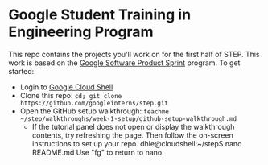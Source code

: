 # Google Student Training in Engineering Program
This repo contains the projects you'll work on for the first half of STEP.
This work is based on the [Google Software Product Sprint](https://g.co/softwareproductsprint) program.
To get started:
- Login to [Google Cloud Shell](https://ssh.cloud.google.com/cloudshell/editor)
- Clone this repo: `cd; git clone https://github.com/googleinterns/step.git`
- Open the GitHub setup walkthrough: `teachme ~/step/walkthroughs/week-1-setup/github-setup-walkthrough.md`
  - If the tutorial panel does not open or display the walkthrough contents, try refreshing the page.
Then follow the on-screen instructions to set up your repo.
dhle@cloudshell:~/step$ nano README.md
Use "fg" to return to nano.

